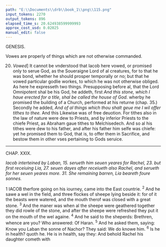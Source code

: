 ```yaml
---
path: "E:\\Documents\\drb\\book_1\\png\\115.png"
input_tokens: 2270
output_tokens: 896
elapsed_time_s: 20.624938599999993
approx_cost_usd: 0.02025
manual_edit: false
---
```

GENESIS.

[^1]: Catholique Church. For so Rabanus a diligent obseruer and writer of Ecclesiastical Rites, Ceremonies, and Customes touching the vse of holie oyle witnesseth ( li. 1. c. 45. Institut. cleric. ) that the Altar being first sprinkled with water, is annointed with Chrisme, to the example of the Patriarch Iacob, who after that dreadful vision, erected a stone for a title (or monument ) powring oyle theron, and calling that place The house of God. S. Cyprian also writing of Chrisme, mentioneth the two sortes of holie oyle vsed in the Church: one of simple oyle consecrated by a Bishop, which is vsed for Catechumes before Baptisme, persons possessed, and the sick; the other is made of oyle and balme, also consecrated by a Bishop, and this is vsed in Baptisme, Confirmation, and in consecrating Altars, Kings, and Priests.

[^2]: Two sortes of holie oyle.

<aside>Vowes are properly of things which are not otherwise commanded.</aside>

20. *Vowed*] It cannot be vnderstood that Iacob here vowed, or promised only to serue God, as the Soueraigne Lord of al creatures, for to that he was bond, whether he should prosper temporally or no; but that he vowed particular godlie workes, to which he was not otherwise obliged. As here he expresseth two things. Presupposing before al, that the Lord Omnipotent shal be his God, he addeth, first *And this stone, which I haue erected for a title, shal be called the house of God.* wherby he promised the building of a Church, performed at his returne (chap. 35.) Secondly he added, *And of al things which thou shalt geue me I wil offer tithes to thee.* And this Likewise was of free deuotion. For tithes also in the law of nature were dew to Priests, and by inferior Priests to the chiefe Priest, as Abraham gaue tithes to Melchisedech. And so al his tithes were dew to his father, and after his father him selfe was chiefe: yet he promised them to God, that is, to offer them in Sacrifice, and bestow them in other vses pertaining to Gods seruice.

<hr>

CHAP. XXIX.

*Iacob interteined by Laban, 15. serueth him seuen yeares for Rachel, 23. but first receiuing Lia, 27. seuen dayes after receiueth also Rachel, and serueth for her seuen yeares more. 31. She remaining barren, Lia beareth foure sonnes.*

1 IACOB therfore going on his iourney, came into the East countrie. <sup>2</sup> And he sawe a wel in the field, and three flockes of sheepe lying beside it: for of it the beasts were watered, and the mouth therof was closed with a great stone. <sup>3</sup> And the maner was when al the sheepe were geathered together they did rowle of the stone, and after the sheepe were refreshed they put it on the mouth of the wel againe. <sup>4</sup> And he said to the sheperds: Brethren, whence are you? Who answered: Of Haran. <sup>5</sup> And he asked them, saying: Know you Laban the sonne of Nachor? They said: We do knowe him. <sup>6</sup> Is he in health? quoth he. He is in health, say they: And behold Rachel his daughter cometh with